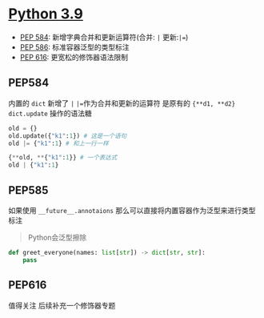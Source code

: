# [Python 3.9][Python3.9]

- [PEP 584][PEP584]: 新增字典合并和更新运算符(合并: `|`  更新:`|=`)
- [PEP 586][PEP585]: 标准容器泛型的类型标注
- [PEP 616][PEP616]: 更宽松的修饰器语法限制

## PEP584

内置的 `dict` 新增了 `|` `|=`作为合并和更新的运算符 是原有的 `{**d1, **d2}` `dict.update` 操作的语法糖

```python
old = {}
old.update({"k1":1}) # 这是一个语句
old |= {"k1":1} # 和上一行一样

{**old, **{"k1":1}} # 一个表达式
old | {"k1":1}
```

## PEP585

如果使用 `__future__.annotaions` 那么可以直接将内置容器作为泛型来进行类型标注

> Python会泛型擦除

```python
def greet_everyone(names: list[str]) -> dict[str, str]:
    pass
```

## PEP616

值得关注 后续补充一个修饰器专题

[Python3.9]: https://docs.python.org/release/3.11.0/whatsnew/3.9.html#new-features
[PEP584]: https://peps.python.org/pep-0584/
[PEP585]: https://peps.python.org/pep-0585/
[PEP616]: https://peps.python.org/pep-0616/